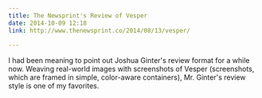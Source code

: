 ```yaml
---
title: The Newsprint's Review of Vesper
date: 2014-10-09 12:18
link: http://www.thenewsprint.co/2014/08/13/vesper/
 
---
```



I had been meaning to point out Joshua Ginter's review format for a while now. Weaving real-world images with screenshots of Vesper (screenshots, which are framed in simple, color-aware containers), Mr. Ginter's review style is one of my favorites. 
